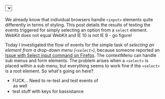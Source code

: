 # <select> Events across browser

We already know that individual browsers handle `<input>` elements quite differently in terms of styling. This post details the results of testing the events triggered for simply selecting an option from a `select` element. WebKit does not equal WebKit and IE 10 is not IE 9 - go figure!

Today I investigated the flow of events for the simple task of *selecting an element from a drop-down menu (`<select>`)*, because someone reported an <a href="https://github.com/medialize/jQuery-contextMenu/issues/114">Issue with Select input command on Firefox</a>. The contextMenu can handle sub menus and form elements. The problem arises when a `<select>` is placed within a sub menu, but everything seems to work fine if the `<select>` is a root element. So what's going on here?




* FUCK… Need to re-test and test events of <option> as well
* test stuff with keys for bassistance





